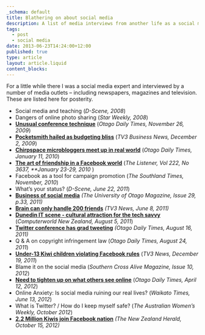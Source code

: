 ```yaml
---
_schema: default
title: Blathering on about social media
description: A list of media interviews from another life as a social media expert.
tags:
  - post
  - social media
date: 2013-06-23T14:24:00+12:00
published: true
type: article
layout: article.liquid
content_blocks:
---
```

For a little while there I was a social media expert and interviewed by a number of media outlets – including newspapers, magazines and television. These are listed here for posterity.

* Social media and teaching (*D-Scene, 2008*)
* Dangers of online photo sharing (*Star Weekly, 2008*)
* <a href="https://href.li/?http://www.odt.co.nz/on-campus/university-otago/83428/unusual-conference-technique" target="_blank" rel="noopener"><strong><u>Unusual conference technique</u></strong></a> (*Otago Daily Times, November 26, 2009*)
* [**<u>Pocketsmith hailed as budgeting bliss</u>**](https://href.li/?http://www.3news.co.nz/Pocketsmith-hailed-as-budgeting-bliss-/tabid/369/articleID/132225/cat/41/Default.aspx) (*TV3 Business News, December 2, 2009*)
* <a href="https://href.li/?http://www.odt.co.nz/your-town/dunedin/88591/chirpspace-microbloggers-meet-real-world" target="_blank" rel="noopener"><strong><u>Chirpspace microbloggers meet up in real world</u></strong></a> (*Otago Daily Times, January 11, 2010*)
* [**<u>The art of friendship in a Facebook world</u>**](https://href.li/?http://www.listener.co.nz/issue/3637/features/14786/the_art_of_friendship_in_a_facebook_world.html) (*The Listener, Vol 222, No 3637, \*\*January 23-29, 2010* )
* Facebook as a tool for campaign promotion (*The Southland Times, November, 2010*)
* What’s your status? (*D-Scene, June 22, 2011*)
* [**<u>Business of social media</u>**](https://href.li/?http://www.otago.ac.nz/news/otagomagazine/otago020655.pdf) *(The University of Otago Magazine, Issue 29, p.33, 2011)*
* <a href="https://href.li/?http://www.3news.co.nz/Brain-can-only-handle-200-friends---research/tabid/1160/articleID/214342/Default.aspx" target="_blank" rel="noopener"><strong><u>Brain can only handle 200 friends</u></strong></a> *(TV3 News, June 8, 2011)*
* <a href="https://href.li/?http://www.computerworld.co.nz/article/495732/dunedin_it_scene_-_cultural_attraction_tech_savvy" target="_blank" rel="noopener"><strong><u>Dunedin IT scene - cultural attraction for the tech savvy</u></strong></a> (*Computerworld New Zealand, August 5, 2011*)
* <a href="https://href.li/?http://www.odt.co.nz/campus/university-otago/173687/twitter-conference-has-grads-tweeting" target="_blank" rel="noopener"><strong><u>Twitter conference has grad tweeting</u></strong></a> *(Otago Daily Times, August 16, 2011)*
* Q & A on copyright infringement law (*Otago Daily Times, August 24, 2011*)
* <a href="https://href.li/?http://www.3news.co.nz/Under-13-Kiwi-children-violating-Facebook-rules/tabid/423/articleID/237138/Default.aspx" target="_blank" rel="noopener"><strong><u>Under-13 Kiwi children violating Facebook rules</u></strong></a> (*TV3 News, December 19, 2011*)
* Blame it on the social media (*Southern Cross Alive Magazine, Issue 10, 2012*)
* <a href="https://href.li/?http://www.odt.co.nz/news/dunedin/205044/need-tighten-what-others-see-online" target="_blank" rel="noopener"><strong><u>Need to tighten up on what others see online</u></strong></a> (*Otago Daily Times, April 12, 2012*)
* Online Anxiety: Is social media ruining our real lives? (*Waikato Times, June 13, 2012*)
* What is Twitter? / How do I keep myself safe? (*The Australian Women’s Weekly, October 2012*)
* <a href="https://href.li/?http://www.nzherald.co.nz/nz/news/article.cfm?c_id=1&amp;objectid=10840496" target="_blank" rel="noopener"><strong><u>2.2 Million Kiwis join Facebook nation</u></strong></a> *(The New Zealand Herald, October 15, 2012)*